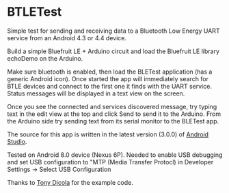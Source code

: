 BTLETest
========

Simple test for sending and receiving data to a Bluetooth Low Energy UART service from an Android 4.3 or 4.4 device.


Build a simple Bluefruit LE + Arduino circuit and load the Bluefruit LE library echoDemo on the Arduino.

Make sure bluetooth is enabled, then load the BLETest application (has a generic Android icon).  Once started the app will immediately search for BTLE devices and connect to the first one it finds with the UART service.  Status messages will be displayed in a text view on the screen.  

Once you see the connected and services discovered message, try typing text in the edit view at the top and click Send to send it to the Arduino.  From the Arduino side try sending text from its serial monitor to the BLETest app.

The source for this app is written in the latest version (3.0.0) of [Android Studio](http://developer.android.com/sdk/installing/studio.html).

Tested on Android 8.0 device (Nexus 6P). Needed to enable USB debugging and set USB configuration to "MTP (Media Transfer Protocl) in Developer Settings -> Select USB Configuration

Thanks to [Tony Dicola](https://github.com/tdicola/) for the example code.

